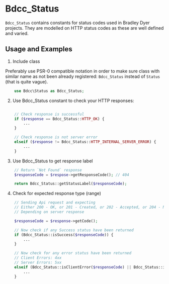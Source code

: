 Bdcc_Status
====

`Bdcc_Status` contains constants for status codes used in Bradley Dyer projects. They are modelled on HTTP status codes as these are well defined and varied.

## Usage and Examples

1) Include class

Preferably use PSR-0 compatible notation in order to make sure class with similar name as not been already registered: `Bdcc_Status` instead of `Status` (that is quite vague).

```php
    use Bdcc\Status as Bdcc_Status;
```

2) Use Bdcc_Status constant to check your HTTP responses:

```php

    // Check response is successful
    if ($response == Bdcc_Status::HTTP_OK) {
        ...
    }

    // Check response is not server error
    elseif ($response != Bdcc_Status::HTTP_INTERNAL_SERVER_ERROR) {
        ...
    }
```

3) Use Bdcc_Status to get response label

```php
    // Return `Not Found` response
    $responseCode = $respose->getResponseCode(); // 404

    return Bdcc_Status::getStatusLabel($responseCode);
```

4) Check for expected response type (range)

```php
    // Sending Api request and expecting
    // Either 200 - OK, or 201 - Created, or 202 - Accepted, or 204 - No Content
    // Depending on server response

    $responseCode = $response->getCode();

    // Now check if any Success status have been returned
    if (Bdcc_Status::isSuccess($responseCode)) {
        ...
    }

    // Now check for any error status have been returned
    // Client Errors: 4xx
    // Server Errors: 5xx
    elseif (Bdcc_Status::isClientError($responseCode) || Bdcc_Status::isServerError($responseCode)) {
        ...
    }
```
